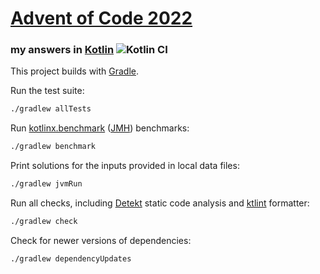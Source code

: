 # [Advent of Code 2022](https://adventofcode.com/2022)
### my answers in [Kotlin](https://www.kotlinlang.org/) ![Kotlin CI](https://github.com/ephemient/aoc2022/workflows/Kotlin%20CI/badge.svg)

This project builds with [Gradle](https://gradle.org/).

Run the test suite:

```sh
./gradlew allTests
```

Run [kotlinx.benchmark](https://github.com/Kotlin/kotlinx-benchmark) ([JMH](https://openjdk.java.net/projects/code-tools/jmh/)) benchmarks:

```sh
./gradlew benchmark
```

Print solutions for the inputs provided in local data files:

```sh
./gradlew jvmRun
```

Run all checks, including [Detekt](https://detekt.github.io/) static code analysis and [ktlint](https://ktlint.github.io/) formatter:

```sh
./gradlew check
```

Check for newer versions of dependencies:

```sh
./gradlew dependencyUpdates
```
